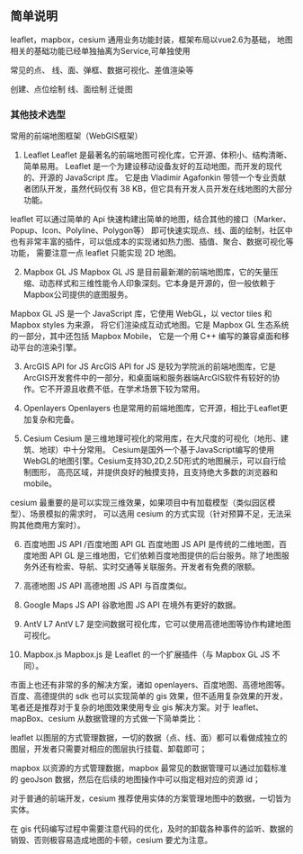 ## 简单说明

leaflet，mapbox，cesium 通用业务功能封装，框架布局以vue2.6为基础，
地图相关的基础功能已经单独抽离为Service,可单独使用

 常见的点、 线、面、弹框、数据可视化、差值渲染等 

创建、点位绘制
线、面绘制
迁徙图
 
### 其他技术选型

常用的前端地图框架（WebGIS框架）
1. Leaflet
Leaflet 是最著名的前端地图可视化库，它开源、体积小、结构清晰、简单易用。
Leaflet 是一个为建设移动设备友好的互动地图，而开发的现代的、开源的 JavaScript 库。
它是由 Vladimir Agafonkin 带领一个专业贡献者团队开发，虽然代码仅有 38 KB，但它具有开发人员开发在线地图的大部分功能。

leaflet 可以通过简单的 Api 快速构建出简单的地图，结合其他的接口（Marker、 Popup、Icon、Polyline、Polygon等）
即可快速实现点、线、面的绘制，社区中也有非常丰富的插件，可以低成本的实现诸如热力图、插值、聚合、数据可视化等功能，
需要注意一点 leaflet 只能实现 2D 地图。


2. Mapbox GL JS
Mapbox GL JS 是目前最新潮的前端地图库，它的矢量压缩、动态样式和三维性能令人印象深刻。它本身是开源的，但一般依赖于Mapbox公司提供的底图服务。

Mapbox GL JS 是一个 JavaScript 库，它使用 WebGL，以 vector tiles 和 Mapbox styles 为来源，
将它们渲染成互动式地图。它是 Mapbox GL 生态系统的一部分，其中还包括 Mapbox Mobile，
它是一个用 C++ 编写的兼容桌面和移动平台的渲染引擎。


3. ArcGIS API for JS
ArcGIS API for JS 是较为学院派的前端地图库，它是ArcGIS开发套件中的一部分，和桌面端和服务器端ArcGIS软件有较好的协作。它不开源且收费不低，在学术场景下较为常用。

4. Openlayers
Openlayers 也是常用的前端地图库，它开源，相比于Leaflet更加复杂和完备。

5. Cesium
Cesium 是三维地理可视化的常用库，在大尺度的可视化（地形、建筑、地球）中十分常用。
Cesium是国外一个基于JavaScript编写的使用WebGL的地图引擎。Cesium支持3D,2D,2.5D形式的地图展示，可以自行绘制图形，
高亮区域，并提供良好的触摸支持，且支持绝大多数的浏览器和mobile。

cesium 最重要的是可以实现三维效果，如果项目中有加载模型（类似园区模型）、场景模拟的需求时，
可以选用 cesium 的方式实现（针对预算不足，无法采购其他商用方案时）。

6. 百度地图 JS API /百度地图 API GL
百度地图 JS API 是传统的二维地图，百度地图 API GL 是三维地图，它们依赖百度地图提供的后台服务。除了地图服务外还有检索、导航、实时交通等关联服务。开发者有免费的限额。

7. 高德地图 JS API
高德地图 JS API 与百度类似。

8. Google Maps JS API
谷歌地图 JS API 在境外有更好的数据。

9. AntV L7
AntV L7 是空间数据可视化库，它可以使用高德地图等协作构建地图可视化。

10. Mapbox.js
Mapbox.js 是 Leaflet 的一个扩展插件（与 Mapbox GL JS 不同）。
 
 市面上也还有非常的多的解决方案，诸如 openlayers、百度地图、高德地图等。百度、高德提供的 sdk 也可以实现简单的 gis 效果，但不适用复杂效果的开发，笔者还是推荐对于复杂的地图效果使用专业 gis 解决方案。对于 leaflet、mapBox、cesium 从数据管理的方式做一下简单类比：


leaflet 以图层的方式管理数据，一切的数据（点、线、面）都可以看做成独立的图层，开发者只需要对相应的图层执行挂载、卸载即可；


mapbox 以资源的方式管理数据，mapbox 最常见的数据管理可以通过加载标准的 geoJson 数据，然后在后续的地图操作中可以指定相对应的资源 id；


对于普通的前端开发，cesium 推荐使用实体的方案管理地图中的数据，一切皆为实体。


在 gis 代码编写过程中需要注意代码的优化，及时的卸载各种事件的监听、数据的销毁、否则极容易造成地图的卡顿，cesium 要尤为注意。
 